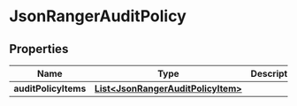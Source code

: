 
# JsonRangerAuditPolicy

## Properties
Name | Type | Description | Notes
------------ | ------------- | ------------- | -------------
**auditPolicyItems** | [**List&lt;JsonRangerAuditPolicyItem&gt;**](JsonRangerAuditPolicyItem.md) |  |  [optional]



